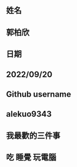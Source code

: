 姓名
------------
郭柏欣
------------
日期
------------
2022/09/20
------------
Github username
------------
alekuo9343
------------
我最歡的三件事
------------
吃 睡覺 玩電腦
------------
